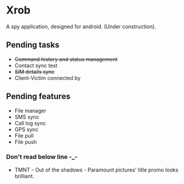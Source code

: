 # Xrob
A spy application, designed for android. (Under construction).

## Pending tasks
- ~~Command history and status management~~
- Contact sync test
- ~~SIM details sync~~
- Client-Victim connected by

## Pending features
- File manager
- SMS sync
- Call log sync
- GPS sync
- File pull
- File push

### Don't read below line -_-
- TMNT - Out of the shadows - Paramount pictures' title promo looks brilliant.

